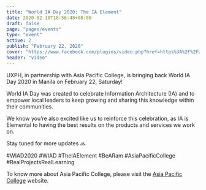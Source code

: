 ```yaml
---
title: "World IA Day 2020: The IA Element"
date: 2020-02-10T18:56:48+08:00
draft: false
page: "pages/events"
type: "event"
active: 2
publish: "February 22, 2020"
cover: "https://www.facebook.com/plugins/video.php?href=https%3A%2F%2Fwww.facebook.com%2FUXPhilippines%2Fvideos%2F504338016951633%2F&show_text=0&width=560"
header: "video"
---
```


<p>UXPH, in partnership with Asia Pacific College, is bringing back World IA Day 2020 in Manila on February 22, Saturday!</p>

<p>World IA Day was created to celebrate Information Architecture (IA) and to empower local leaders to keep growing and sharing this knowledge within their communities.</p>

<p>We know you’re also excited like us to reinforce this celebration, as IA is Elemental to having the best results on the products and services we work on.</p>

<p>Stay tuned for more updates 🔜</p>

<span class="blue">
	#WIAD2020 #WIAD #TheIAElement #BeARam #AsiaPacificCollege #RealProjectsRealLearning
</span>
<p>
	To know more about Asia Pacific College, please visit the <a href="https://www.apc.edu.ph" target="blank" class="blue">Asia Pacific College</a> website.
</p>
